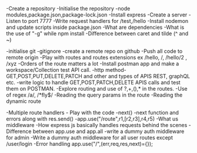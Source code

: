-Create a repository
-Initialise the repository
-node modules,package.json,package-lock.json
-Install express
-Create a server
-Listen to port 7777
-Write request handlers for /test,/hello
-Install nodemon and update scripts inside package.json
-What are dependencies
-What is the use of "-g" while npm install
-Difference between caret and tilde (^ and ~)

-initialise git
-gitignore
-create a remote repo on github
-Push all code to remote origin
-Play with routes and routes extensions ex /hello,  /, /hello/2 , /xyz
-Orders of the route matters a lot
-Install postman app and make a workspace/Collection test API call.
-http method- GET,POST,PUT,DELETE,PATCH and other and types of APIS REST, graphQL etc.
-write logic to handle GET,POST,PATCH,DELETE APIS calls and test them on POSTMAN.
-Explore routing and use of ?,+,(),* in the routes.
-Use of regex /a/, /*fly$/
-Reading the query params in the route
-Reading the dynamic route

-Multiple route handlers - Play with the code
-next()
-next function and errors along with res.send()
-app.use("/route",r1,[r2,r3],r4,r5)
-What us middleware
-How express js basically handles requests behind the scenes
-Difference between app.use and app.all
-write a dummy auth middleware for admin
-Write a dummy auth middleware for all user routes except /user/login
-Error handling app.use("/",(err,req,res,next)={});
